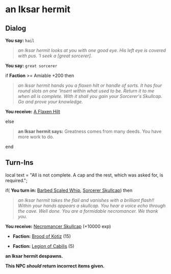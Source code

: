 # an Iksar hermit
## Dialog

**You say:** `hail`



>*an Iksar hermit looks at you with one good eye.  His left eye is covered with pus.  'I seek a [great sorcerer].*

**You say:** `great sorcerer`



if **Faction** >= Amiable +200 then



>*an Iksar hermit hands you a flaxen hilt or handle of sorts. It has four round slots on one 'Insert within what used to be. Return it to me when all is complete. With it shall you gain your Sorcerer's Skullcap. Go and prove your knowledge.*



**You receive:**  [A Flaxen Hilt](/item/17195)


else



>**an Iksar hermit says:** Greatness comes from many deeds.  You have more work to do.

end

## Turn-Ins



local text = "All is not complete. A cap and the rest, which was asked for, is required.";



if( **You turn in:** [Barbed Scaled Whip](/item/12886), [Sorcerer Skullcap](/item/4266)) then


>*an Iksar hermit takes the flail and vanishes with a brilliant flash!! Within your hands appears a skullcap. You hear a voice echo through the cave. Well done. You are a formidable necromancer. We thank you.*


 **You receive:**  [Necromancer Skullcap](/item/4267) (+10000 exp)


* __Faction:__ [Brood of Kotiz](/faction/443) (15)


* __Faction:__ [Legion of Cabilis](/faction/441) (5)


**an Iksar hermit despawns.**

**This NPC *should* return incorrect items given.**
 